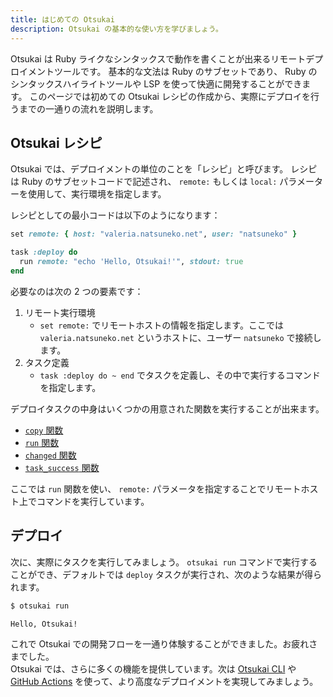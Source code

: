 ```yaml
---
title: はじめての Otsukai
description: Otsukai の基本的な使い方を学びましょう。
---
```


Otsukai は Ruby ライクなシンタックスで動作を書くことが出来るリモートデプロイメントツールです。
基本的な文法は Ruby のサブセットであり、 Ruby のシンタックスハイライトツールや LSP を使って快適に開発することができます。
このページでは初めての Otsukai レシピの作成から、実際にデプロイを行うまでの一通りの流れを説明します。

## Otsukai レシピ

Otsukai では、デプロイメントの単位のことを「レシピ」と呼びます。
レシピは Ruby のサブセットコードで記述され、 `remote:` もしくは `local:` パラメーターを使用して、実行環境を指定します。

レシピとしての最小コードは以下のようになります：

```ruby:otsukai.rb
set remote: { host: "valeria.natsuneko.net", user: "natsuneko" }

task :deploy do
  run remote: "echo 'Hello, Otsukai!'", stdout: true
end
```

必要なのは次の 2 つの要素です：

1. リモート実行環境
   - `set remote:` でリモートホストの情報を指定します。ここでは `valeria.natsuneko.net` というホストに、ユーザー `natsuneko` で接続します。
2. タスク定義
   - `task :deploy do ~ end` でタスクを定義し、その中で実行するコマンドを指定します。

デプロイタスクの中身はいくつかの用意された関数を実行することが出来ます。

- [`copy` 関数](/otsukai/functions/copy)
- [`run` 関数](/otsukai/functions/run)
- [`changed` 関数](/otsukai/functions/changed)
- [`task_success` 関数](/otsukai/functions/task_success)

ここでは `run` 関数を使い、 `remote:` パラメータを指定することでリモートホスト上でコマンドを実行しています。

## デプロイ

次に、実際にタスクを実行してみましょう。 `otsukai run` コマンドで実行することができ、デフォルトでは `deploy` タスクが実行され、次のような結果が得られます。

```bash
$ otsukai run

Hello, Otsukai!
```

これで Otsukai での開発フローを一通り体験することができました。お疲れさまでした。  
Otsukai では、さらに多くの機能を提供しています。次は [Otsukai CLI](/otsukai/cli) や [GitHub Actions](/otsukai/github-actions) を使って、より高度なデプロイメントを実現してみましょう。
